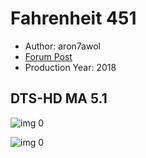# Fahrenheit 451

* Author: aron7awol
* [Forum Post](https://www.avsforum.com/threads/bass-eq-for-filtered-movies.2995212/post-56847934)
* Production Year: 2018

## DTS-HD MA 5.1

![img 0](https://fanart.tv/fanart/movies/401905/moviethumb/fahrenheit-451-5b1688640860b.jpg)

![img 0](https://i.imgur.com/dMovzK9.png)

